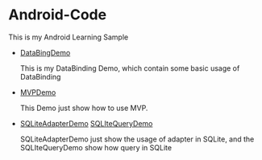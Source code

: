 # Android-Code
This is my Android Learning Sample

+ [DataBingDemo](https://github.com/InnoFang/Android-Code/tree/master/DataBindingDemo)
  
  This is my DataBinding Demo, which contain some basic usage of DataBinding
  
+ [MVPDemo](https://github.com/InnoFang/Android-Code/tree/master/MVPDemo)

  This Demo just show how to use MVP.
  
+ [SQLiteAdapterDemo](https://github.com/InnoFang/Android-Code/tree/master/SQLiteAdapterDemo)   [SQLIteQueryDemo](https://github.com/InnoFang/Android-Code/tree/master/SQLIteQueryDemo)

  SQLiteAdapterDemo just show the usage of adapter in SQLite, and the SQLIteQueryDemo show how query in SQLite
